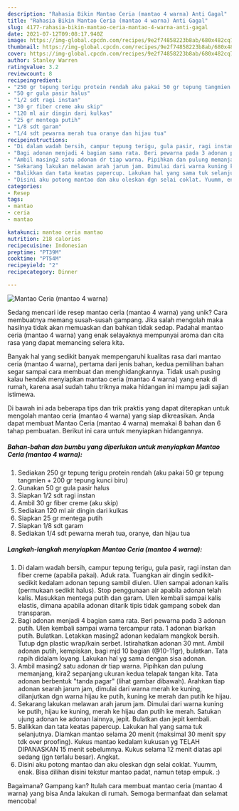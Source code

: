 ```yaml
---
description: "Rahasia Bikin Mantao Ceria (mantao 4 warna) Anti Gagal"
title: "Rahasia Bikin Mantao Ceria (mantao 4 warna) Anti Gagal"
slug: 4177-rahasia-bikin-mantao-ceria-mantao-4-warna-anti-gagal
date: 2021-07-12T09:08:17.940Z
image: https://img-global.cpcdn.com/recipes/9e2f74858223b8ab/680x482cq70/mantao-ceria-mantao-4-warna-foto-resep-utama.jpg
thumbnail: https://img-global.cpcdn.com/recipes/9e2f74858223b8ab/680x482cq70/mantao-ceria-mantao-4-warna-foto-resep-utama.jpg
cover: https://img-global.cpcdn.com/recipes/9e2f74858223b8ab/680x482cq70/mantao-ceria-mantao-4-warna-foto-resep-utama.jpg
author: Stanley Warren
ratingvalue: 3.2
reviewcount: 8
recipeingredient:
- "250 gr tepung terigu protein rendah aku pakai 50 gr tepung tangmien  200 gr tepung kunci biru"
- "50 gr gula pasir halus"
- "1/2 sdt ragi instan"
- "30 gr fiber creme aku skip"
- "120 ml air dingin dari kulkas"
- "25 gr mentega putih"
- "1/8 sdt garam"
- "1/4 sdt pewarna merah tua oranye dan hijau tua"
recipeinstructions:
- "Di dalam wadah bersih, campur tepung terigu, gula pasir, ragi instan dan fiber creme (apabila pakai). Aduk rata. Tuangkan air dingin sedikit-sedikit kedalam adonan tepung sambil diulen. Ulen sampai adonan kalis (permukaan sedikit halus). Stop penggunaan air apabila adonan telah kalis. Masukkan mentega putih dan garam. Ulen kembali sampai kalis elastis, dimana apabila adonan ditarik tipis tidak gampang sobek dan transparan."
- "Bagi adonan menjadi 4 bagian sama rata. Beri pewarna pada 3 adonan putih. Ulen kembali sampai warna tercampur rata. 1 adonan biarkan putih. Bulatkan. Letakkan masing2 adonan kedalam mangkok bersih. Tutup dgn plastic wrap/kain serbet. Istirahatkan adonan 30 mnt. Ambil adonan putih, kempiskan, bagi mjd 10 bagian (@10-11gr), bulatkan. Tata rapih didalam loyang. Lakukan hal yg sama dengan sisa adonan."
- "Ambil masing2 satu adonan dr tiap warna. Pipihkan dan pulung memanjang, kira2 sepanjang ukuran kedua telapak tangan kita. Tata adonan berbentuk &#34;tanda pagar&#34; (lihat gambar dibawah). Arahkan tiap adonan searah jarum jam, dimulai dari warna merah ke kuning, dilanjutkan dgn warna hijau ke putih, kuning ke merah dan putih ke hijau."
- "Sekarang lakukan melawan arah jarum jam. Dimulai dari warna kuning ke putih, hijau ke kuning, merah ke hijau dan putih ke merah. Satukan ujung adonan ke adonan lainnya, jepit. Bulatkan dan jepit kembali."
- "Balikkan dan tata keatas papercup. Lakukan hal yang sama tuk selanjutnya. Diamkan mantao selama 20 menit (maksimal 30 menit spy tdk over proofing). Kukus mantao kedalam kukusan yg TELAH DIPANASKAN 15 menit sebelumnya. Kukus selama 12 menit diatas api sedang (jgn terlalu besar). Angkat."
- "Disini aku potong mantao dan aku oleskan dgn selai coklat. Yuumm, enak. Bisa dilihan disini tekstur mantao padat, namun tetap empuk. :)"
categories:
- Resep
tags:
- mantao
- ceria
- mantao

katakunci: mantao ceria mantao 
nutrition: 218 calories
recipecuisine: Indonesian
preptime: "PT39M"
cooktime: "PT54M"
recipeyield: "2"
recipecategory: Dinner

---
```



![Mantao Ceria (mantao 4 warna)](https://img-global.cpcdn.com/recipes/9e2f74858223b8ab/680x482cq70/mantao-ceria-mantao-4-warna-foto-resep-utama.jpg)

Sedang mencari ide resep mantao ceria (mantao 4 warna) yang unik? Cara membuatnya memang susah-susah gampang. Jika salah mengolah maka hasilnya tidak akan memuaskan dan bahkan tidak sedap. Padahal mantao ceria (mantao 4 warna) yang enak selayaknya mempunyai aroma dan cita rasa yang dapat memancing selera kita.



Banyak hal yang sedikit banyak mempengaruhi kualitas rasa dari mantao ceria (mantao 4 warna), pertama dari jenis bahan, kedua pemilihan bahan segar sampai cara membuat dan menghidangkannya. Tidak usah pusing kalau hendak menyiapkan mantao ceria (mantao 4 warna) yang enak di rumah, karena asal sudah tahu triknya maka hidangan ini mampu jadi sajian istimewa.


Di bawah ini ada beberapa tips dan trik praktis yang dapat diterapkan untuk mengolah mantao ceria (mantao 4 warna) yang siap dikreasikan. Anda dapat membuat Mantao Ceria (mantao 4 warna) memakai 8 bahan dan 6 tahap pembuatan. Berikut ini cara untuk menyiapkan hidangannya.

<!--inarticleads1-->

##### Bahan-bahan dan bumbu yang diperlukan untuk menyiapkan Mantao Ceria (mantao 4 warna):

1. Sediakan 250 gr tepung terigu protein rendah (aku pakai 50 gr tepung tangmien + 200 gr tepung kunci biru)
1. Gunakan 50 gr gula pasir halus
1. Siapkan 1/2 sdt ragi instan
1. Ambil 30 gr fiber creme (aku skip)
1. Sediakan 120 ml air dingin dari kulkas
1. Siapkan 25 gr mentega putih
1. Siapkan 1/8 sdt garam
1. Sediakan 1/4 sdt pewarna merah tua, oranye, dan hijau tua




<!--inarticleads2-->

##### Langkah-langkah menyiapkan Mantao Ceria (mantao 4 warna):

1. Di dalam wadah bersih, campur tepung terigu, gula pasir, ragi instan dan fiber creme (apabila pakai). Aduk rata. Tuangkan air dingin sedikit-sedikit kedalam adonan tepung sambil diulen. Ulen sampai adonan kalis (permukaan sedikit halus). Stop penggunaan air apabila adonan telah kalis. Masukkan mentega putih dan garam. Ulen kembali sampai kalis elastis, dimana apabila adonan ditarik tipis tidak gampang sobek dan transparan.
1. Bagi adonan menjadi 4 bagian sama rata. Beri pewarna pada 3 adonan putih. Ulen kembali sampai warna tercampur rata. 1 adonan biarkan putih. Bulatkan. Letakkan masing2 adonan kedalam mangkok bersih. Tutup dgn plastic wrap/kain serbet. Istirahatkan adonan 30 mnt. Ambil adonan putih, kempiskan, bagi mjd 10 bagian (@10-11gr), bulatkan. Tata rapih didalam loyang. Lakukan hal yg sama dengan sisa adonan.
1. Ambil masing2 satu adonan dr tiap warna. Pipihkan dan pulung memanjang, kira2 sepanjang ukuran kedua telapak tangan kita. Tata adonan berbentuk &#34;tanda pagar&#34; (lihat gambar dibawah). Arahkan tiap adonan searah jarum jam, dimulai dari warna merah ke kuning, dilanjutkan dgn warna hijau ke putih, kuning ke merah dan putih ke hijau.
1. Sekarang lakukan melawan arah jarum jam. Dimulai dari warna kuning ke putih, hijau ke kuning, merah ke hijau dan putih ke merah. Satukan ujung adonan ke adonan lainnya, jepit. Bulatkan dan jepit kembali.
1. Balikkan dan tata keatas papercup. Lakukan hal yang sama tuk selanjutnya. Diamkan mantao selama 20 menit (maksimal 30 menit spy tdk over proofing). Kukus mantao kedalam kukusan yg TELAH DIPANASKAN 15 menit sebelumnya. Kukus selama 12 menit diatas api sedang (jgn terlalu besar). Angkat.
1. Disini aku potong mantao dan aku oleskan dgn selai coklat. Yuumm, enak. Bisa dilihan disini tekstur mantao padat, namun tetap empuk. :)




Bagaimana? Gampang kan? Itulah cara membuat mantao ceria (mantao 4 warna) yang bisa Anda lakukan di rumah. Semoga bermanfaat dan selamat mencoba!
